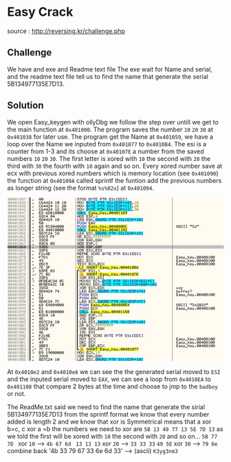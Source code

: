 # Easy Crack
source : http://reversing.kr/challenge.php

## Challenge
We have and exe and Readme text file 
The exe wait for Name and serial, and the readme text file tell us to find the name that generate the serial 5B134977135E7D13.

## Solution
We open Easy_keygen with ollyDbg we follow the step over untill we get to the main function at `0x401000`.
The program saves the number `10` `20` `30` at `0x401038` for later use.
The program get the Name at `0x401059`, we have a loop over the Name we inputed from `0x401077` to `0x4010B4`.
The esi is a counter from 1-3 and its choose at `0x40107E` a number from the saved numbers `10` `20` `30`.
The first letter is xored with `10` the second with `20` the third with `30` the fourth with `10` again and so on.
Every xored number save at ecx with previous xored numbers which is memory location (see `0x401090`) the function at `0x40109A` called sprintf
the funtion add the previous numbers as longer string (see the format `%s%02x`) at `0x401094`.

![](main_keygen_creator.jpg)

At `0x4010e2` and `0x4010e6` we can see the the generated serial moved to `ESI` and the inputed serial moved to `EAX`,
we can see a loop from `0x4010EA` to `0x401108` that compare 2 bytes at the time and choose to jmp to the `badboy` or not.

The ReadMe.txt said we need to find the name that generate the sirial 5B134977135E7D13 from the sprintf format we know that every number added is length 2 
and we know that xor is Symmetrical means that a xor b=c, c xor a =b
the numbers we need to xor are `5B 13 49 77 13 5E 7D 13`
as we told the first will be xored with `10` the second with `20` and so on...
`5B 77 7D ` xor `10` --> `4b 67 6d `
`13 13 13` xor `20` --> `33 33 33`
`49 5E` xor `30` --> `79 6e`
combine back '4b 33 79 67 33 6e 6d 33' --> (ascii) `K3yg3nm3` 
